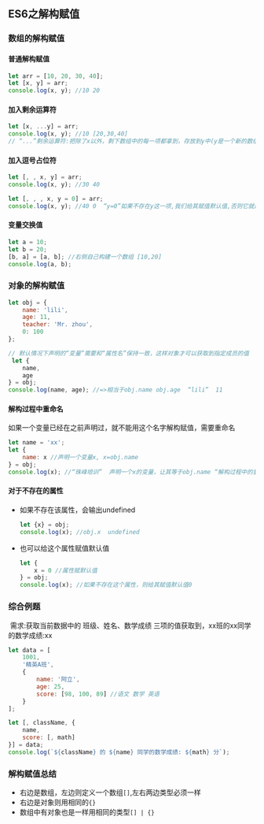 ## ES6之解构赋值

### 数组的解构赋值

#### 普通解构赋值

```js
let arr = [10, 20, 30, 40];
let [x, y] = arr;
console.log(x, y); //10 20
```

#### 加入剩余运算符

```js
let [x, ...y] = arr;
console.log(x, y); //10 [20,30,40] 
// “...”剩余运算符:把除了x以外，剩下数组中的每一项都拿到，存放到y中(y是一个新的数组)
```

#### 加入逗号占位符

```js
let [, , x, y] = arr;
console.log(x, y); //30 40

let [, , , x, y = 0] = arr;
console.log(x, y); //40 0  “y=0”如果不存在y这一项,我们给其赋值默认值,否则它就是undefined的
```

#### 变量交换值

```js
let a = 10;
let b = 20;
[b, a] = [a, b]; //右侧自己构建一个数组 [10,20]
console.log(a, b);
```

### 对象的解构赋值

```js
let obj = {
    name: 'lili',
    age: 11,
    teacher: 'Mr. zhou',
    0: 100
};

// 默认情况下声明的“变量”需要和“属性名”保持一致，这样对象才可以获取到指定成员的值
 let {
    name,
    age
} = obj;
console.log(name, age); //=>相当于obj.name obj.age  “lili”  11 
```

#### 解构过程中重命名

如果一个变量已经在之前声明过，就不能用这个名字解构赋值，需要重命名

```js
let name = 'xx';
let {
    name: x //声明一个变量x, x=obj.name
} = obj;
console.log(x); //“珠峰培训”  声明一个x的变量，让其等于obj.name “解构过程中的重新命名:随意声明一个变量,获取对象中指定成员的值” 
```

#### 对于不存在的属性

- 如果不存在该属性，会输出undefined

  ```js
  let {x} = obj;
  console.log(x); //obj.x  undefined
  ```

- 也可以给这个属性赋值默认值

  ```js
  let {
      x = 0 //属性赋默认值
  } = obj;
  console.log(x); //如果不存在这个属性，则给其赋值默认值0
  ```

### 综合例题

​		需求:获取当前数据中的 班级、姓名、数学成绩 三项的值获取到，xx班的xx同学的数学成绩:xx

```js
let data = [
    1001,
    '精英A班',
    {
        name: '阿立',
        age: 25,
        score: [98, 100, 89] //语文 数学 英语
    }
];

let [, className, {
    name,
    score: [, math]
}] = data;
console.log(`${className} 的 ${name} 同学的数学成绩: ${math} 分`);
```

### 解构赋值总结

- 右边是数组，左边则定义一个数组`[]`,左右两边类型必须一样
- 右边是对象则用相同的`{}`
- 数组中有对象也是一样用相同的类型`[] | {}`